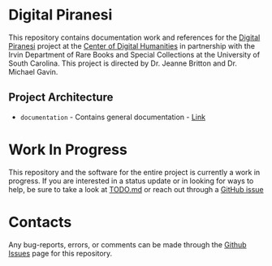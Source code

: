 # Digital Piranesi

This repository contains documentation work and references for the [Digital Piranesi](http://digitalpiranesi.org/) project at the [Center of Digital Humanities](https://sc.edu/about/centers/digital_humanities/projects/digital_piranesi.php) in partnership with the Irvin Department of Rare Books and Special Collections at the University of South Carolina. This project is directed by Dr. Jeanne Britton and Dr. Michael Gavin.

## Project Architecture

* ```documentation``` - Contains general documentation - [Link](./documentation/README.md)

# Work In Progress

This repository and the software for the entire project is currently a work in progress. If you are interested in a status update or in looking for ways to help, be sure to take a look at [TODO.md](./TODO.md) or reach out through a [GitHub issue](https://github.com/DigitalPiranesiStorage/Documentation/issues)

# Contacts

Any bug-reports, errors, or comments can be made through the [Github Issues](https://github.com/DigitalPiranesiStorage/Documentation/issues) page for this repository.
